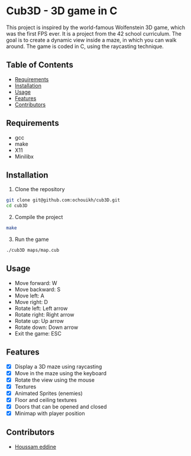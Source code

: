 # Cub3D - 3D game in C

This project is inspired by the world-famous Wolfenstein 3D game, which was the first FPS ever. It is a project from the 42 school curriculum. The goal is to create a dynamic view inside a maze, in which you can walk around. The game is coded in C, using the raycasting technique.

## Table of Contents
- [Requirements](#Requirements)
- [Installation](#Installation)
- [Usage](#Usage)
- [Features](#Features)
- [Contributors](#Contributors)

## Requirements
- gcc
- make
- X11
- Minilibx

## Installation
1. Clone the repository
```sh
git clone git@github.com:ochouikh/cub3D.git
cd cub3D
```
2. Compile the project
```sh
make
```
3. Run the game
```sh
./cub3D maps/map.cub
```

## Usage

- Move forward: W
- Move backward: S
- Move left: A
- Move right: D
- Rotate left: Left arrow
- Rotate right: Right arrow
- Rotate up: Up arrow
- Rotate down: Down arrow
- Exit the game: ESC

## Features
- [x] Display a 3D maze using raycasting
- [x] Move in the maze using the keyboard
- [x] Rotate the view using the mouse
- [x] Textures
- [x] Animated Sprites (enemies)
- [x] Floor and ceiling textures
- [x] Doors that can be opened and closed
- [x] Minimap with player position

## Contributors
* [Houssam eddine](https://github.com/hel-mamo)
